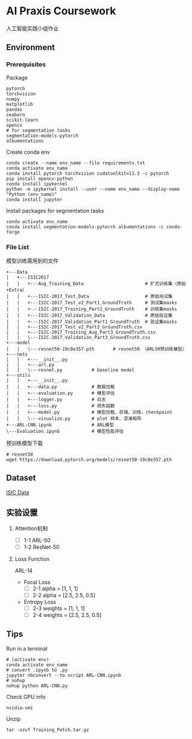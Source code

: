 # AI Praxis Coursework

人工智能实践小组作业


## Environment

### Prerequisites

Package

```
pytorch
torchvision
numpy
matplotlib
pandas
seaborn
scikit-learn
opencv
# for segmentation tasks
segmentation-models-pytorch
albumentations
```

Create conda env

```shell
conda create --name env_name --file requirements.txt
conda activate env_name
conda install pytorch torchvision cudatoolkit=11.3 -c pytorch
pip install opencv-python
conda install ipykernel
python -m ipykernel install --user --name env_name --display-name "Python (env_name)"
conda install jupyter
```

Install packages for segmentation tasks
```shell
conda activate env_name
conda install segmentation-models-pytorch albumentations -c conda-forge
```


### File List

模型训练需用到的文件

```
+---Data
|   +---ISIC2017
|   |   +---Aug_Training_Data			     		# 扩充训练集（原始+Extra）
|   |   +---ISIC-2017_Test_Data						# 原始测试集
|   |   +---ISIC-2017_Test_v2_Part1_GroundTruth		# 测试集masks
|   |   +---ISIC-2017_Training_Part1_GroundTruth	# 训练集masks
|   |   +---ISIC-2017_Validation_Data				# 原始验证集
|   |   +---ISIC-2017_Validation_Part1_GroundTruth	# 验证集masks
|   |   +---ISIC-2017_Test_v2_Part3_GroundTruth.csv
|   |   +---ISIC-2017_Training_Aug_Part3_GroundTruth.csv
|   |   \---ISIC-2017_Validation_Part3_GroundTruth.csv
+---model
|   |   \---resnet50-19c8e357.pth		# resnet50 （ARL50预训练模型）
+---nets
|   |   +---__init__.py
|   |   +---arl.py
|   |   \---resnet.py			# baseline model
+---utils
|   |   +---__init__.py
|   |   +---data.py				# 数据加载
|   |   +---evaluation.py		# 模型评估
|   |   +---logger.py			# 日志
|   |   +---loss.py				# 损失函数
|   |   +---model.py			# 模型加载、存储、训练，checkpoint
|   |   \---visualize.py		# plot 样本、混淆矩阵
+---ARL-CNN.ipynb				# ARL模型
\---Evaluation.ipynb			# 模型性能评估
```

预训练模型下载

```shell
# resnet50
wget https://download.pytorch.org/models/resnet50-19c8e357.pth
```



## Dataset

[ISIC Data](https://challenge.isic-archive.com/data/)

## 实验设置

1. Attention机制

   - [ ] 1-1 ARL-50
   - [ ] 1-2 ResNet-50

2. Loss Function

   ARL-14

   - Focal Loss
     - [ ] 2-1 alpha = [1, 1, 1]
     - [ ] 2-2 alpha = [2.5, 2.5, 0.5]
   - Entropy Loss
     - [ ] 2-3 weights = [1, 1, 1]
     - [ ] 2-4 weights = [2.5, 2.5, 0.5]

## Tips

Run in a terminal

```shell
# (activate env)
conda activate env_name
# convert .ipynb to .py
jupyter nbconvert --to script ARL-CNN.ipynb
# nohup
nohup python ARL-CNN.py
```

Check GPU info

```shell
nvidia-smi
```

Unzip

```shell
tar -xzvf Training_Patch.tar.gz
```